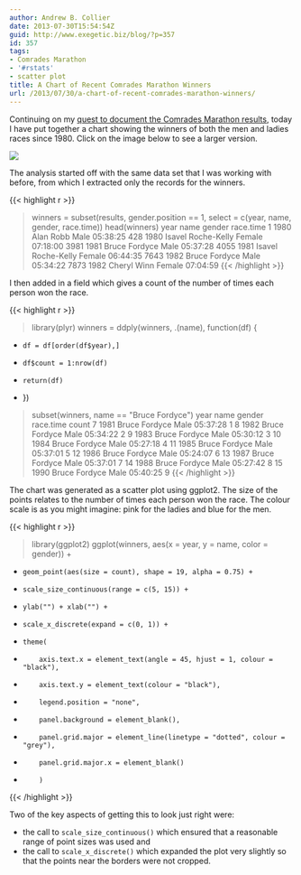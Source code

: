 ```yaml
---
author: Andrew B. Collier
date: 2013-07-30T15:54:54Z
guid: http://www.exegetic.biz/blog/?p=357
id: 357
tags:
- Comrades Marathon
- '#rstats'
- scatter plot
title: A Chart of Recent Comrades Marathon Winners
url: /2013/07/30/a-chart-of-recent-comrades-marathon-winners/
---
```


Continuing on my [quest to document the Comrades Marathon results](http://www.exegetic.biz/blog/tag/comrades-marathon/), today I have put together a chart showing the winners of both the men and ladies races since 1980. Click on the image below to see a larger version.

<img src="/img/2013/07/winners-scatterchart.png" >

The analysis started off with the same data set that I was working with before, from which I extracted only the records for the winners.

{{< highlight r >}}
> winners = subset(results, gender.position == 1, select = c(year, name, gender, race.time))
> head(winners)
     year               name gender race.time
1    1980          Alan Robb   Male  05:38:25
428  1980 Isavel Roche-Kelly Female  07:18:00
3981 1981      Bruce Fordyce   Male  05:37:28
4055 1981 Isavel Roche-Kelly Female  06:44:35
7643 1982      Bruce Fordyce   Male  05:34:22
7873 1982        Cheryl Winn Female  07:04:59
{{< /highlight >}}

I then added in a field which gives a count of the number of times each person won the race.

{{< highlight r >}}
> library(plyr)
> winners = ddply(winners, .(name), function(df) {
+     df = df[order(df$year),]
+     df$count = 1:nrow(df)
+     return(df)
+ })
> subset(winners, name == "Bruce Fordyce")
   year          name gender race.time count
7  1981 Bruce Fordyce   Male  05:37:28     1
8  1982 Bruce Fordyce   Male  05:34:22     2
9  1983 Bruce Fordyce   Male  05:30:12     3
10 1984 Bruce Fordyce   Male  05:27:18     4
11 1985 Bruce Fordyce   Male  05:37:01     5
12 1986 Bruce Fordyce   Male  05:24:07     6
13 1987 Bruce Fordyce   Male  05:37:01     7
14 1988 Bruce Fordyce   Male  05:27:42     8
15 1990 Bruce Fordyce   Male  05:40:25     9
{{< /highlight >}}

The chart was generated as a scatter plot using ggplot2. The size of the points relates to the number of times each person won the race. The colour scale is as you might imagine: pink for the ladies and blue for the men.
  
{{< highlight r >}}
> library(ggplot2)
> ggplot(winners, aes(x = year, y = name, color = gender)) +
+     geom_point(aes(size = count), shape = 19, alpha = 0.75) +
+     scale_size_continuous(range = c(5, 15)) +
+     ylab("") + xlab("") +
+     scale_x_discrete(expand = c(0, 1)) +
+     theme(
+         axis.text.x = element_text(angle = 45, hjust = 1, colour = "black"),
+         axis.text.y = element_text(colour = "black"),
+         legend.position = "none",
+         panel.background = element_blank(),
+         panel.grid.major = element_line(linetype = "dotted", colour = "grey"),
+         panel.grid.major.x = element_blank()
+         )
{{< /highlight >}}

Two of the key aspects of getting this to look just right were:

* the call to `scale_size_continuous()` which ensured that a reasonable range of point sizes was used and 
* the call to `scale_x_discrete()` which expanded the plot very slightly so that the points near the borders were not cropped.
